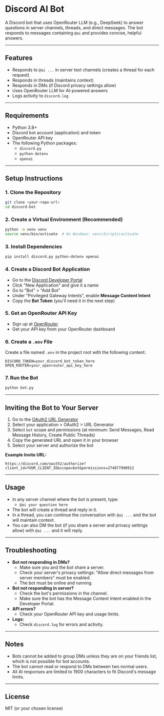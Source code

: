 # Discord AI Bot

A Discord bot that uses OpenRouter LLM (e.g., DeepSeek) to answer questions in server channels, threads, and direct messages. The bot responds to messages containing `@ai` and provides concise, helpful answers.

---

## Features
- Responds to `@ai ...` in server text channels (creates a thread for each request)
- Responds in threads (maintains context)
- Responds in DMs (if Discord privacy settings allow)
- Uses OpenRouter LLM for AI-powered answers
- Logs activity to `discord.log`

---

## Requirements
- Python 3.8+
- Discord bot account (application) and token
- OpenRouter API key
- The following Python packages:
  - `discord.py`
  - `python-dotenv`
  - `openai`

---

## Setup Instructions

### 1. Clone the Repository
```bash
git clone <your-repo-url>
cd discord-bot
```

### 2. Create a Virtual Environment (Recommended)
```bash
python -m venv venv
source venv/bin/activate  # On Windows: venv\Scripts\activate
```

### 3. Install Dependencies
```bash
pip install discord.py python-dotenv openai
```

### 4. Create a Discord Bot Application
- Go to the [Discord Developer Portal](https://discord.com/developers/applications)
- Click "New Application" and give it a name
- Go to "Bot" > "Add Bot"
- Under "Privileged Gateway Intents", enable **Message Content Intent**
- Copy the **Bot Token** (you'll need it in the next step)

### 5. Get an OpenRouter API Key
- Sign up at [OpenRouter](https://openrouter.ai/)
- Get your API key from your OpenRouter dashboard

### 6. Create a `.env` File
Create a file named `.env` in the project root with the following content:
```
DISCORD_TOKEN=your_discord_bot_token_here
OPEN_ROUTER=your_openrouter_api_key_here
```

### 7. Run the Bot
```bash
python bot.py
```

---

## Inviting the Bot to Your Server
1. Go to the [OAuth2 URL Generator](https://discord.com/developers/applications)
2. Select your application > OAuth2 > URL Generator
3. Select `bot` scope and permissions (at minimum: Send Messages, Read Message History, Create Public Threads)
4. Copy the generated URL and open it in your browser
5. Select your server and authorize the bot

**Example Invite URL:**
```
https://discord.com/oauth2/authorize?client_id=YOUR_CLIENT_ID&scope=bot&permissions=274877990912
```

---

## Usage
- In any server channel where the bot is present, type:
  - `@ai your question here`
- The bot will create a thread and reply in it.
- In a thread, you can continue the conversation with `@ai ...` and the bot will maintain context.
- You can also DM the bot (if you share a server and privacy settings allow) with `@ai ...` and it will reply.

---

## Troubleshooting
- **Bot not responding in DMs?**
  - Make sure you and the bot share a server.
  - Check your server's privacy settings: "Allow direct messages from server members" must be enabled.
  - The bot must be online and running.
- **Bot not responding in server?**
  - Check the bot's permissions in the channel.
  - Make sure the bot has the Message Content Intent enabled in the Developer Portal.
- **API errors?**
  - Check your OpenRouter API key and usage limits.
- **Logs:**
  - Check `discord.log` for errors and activity.

---

## Notes
- Bots cannot be added to group DMs unless they are on your friends list, which is not possible for bot accounts.
- The bot cannot read or respond to DMs between two normal users.
- All AI responses are limited to 1900 characters to fit Discord's message limits.

---

## License
MIT (or your chosen license) 
